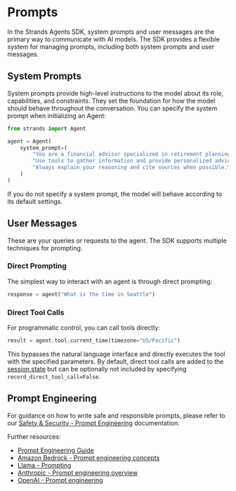# Prompts

In the Strands Agents SDK, system prompts and user messages are the primary way to communicate with AI models. The SDK provides a flexible system for managing prompts, including both system prompts and user messages.

## System Prompts

System prompts provide high-level instructions to the model about its role, capabilities, and constraints. They set the foundation for how the model should behave throughout the conversation. You can specify the system prompt when initializing an Agent:

```python
from strands import Agent

agent = Agent(
    system_prompt=(
        "You are a financial advisor specialized in retirement planning. "
        "Use tools to gather information and provide personalized advice. "
        "Always explain your reasoning and cite sources when possible."
    )
)
```

If you do not specify a system prompt, the model will behave according to its default settings.

## User Messages

These are your queries or requests to the agent. The SDK supports multiple techniques for prompting.

### Direct Prompting

The simplest way to interact with an agent is through direct prompting:

```python
response = agent("What is the time in Seattle")
```

### Direct Tool Calls

For programmatic control, you can call tools directly:

```python
result = agent.tool.current_time(timezone="US/Pacific")
```

This bypasses the natural language interface and directly executes the tool with the specified parameters. By default, direct tool calls are added to the [session state](state-sessions.md) but can be optionally not included by specifying `record_direct_tool_call=False`.

## Prompt Engineering

For guidance on how to write safe and responsible prompts, please refer to our [Safety & Security - Prompt Engineering](../../safety-security/prompt-engineering.md) documentation.

Further resources:

* [Prompt Engineering Guide](https://www.promptingguide.ai)
* [Amazon Bedrock - Prompt engineering concepts](https://docs.aws.amazon.com/bedrock/latest/userguide/prompt-engineering-guidelines.html)
* [Llama - Prompting](https://www.llama.com/docs/how-to-guides/prompting/)
* [Anthropic - Prompt engineering overview](https://docs.anthropic.com/en/docs/build-with-claude/prompt-engineering/overview)
* [OpenAI - Prompt engineering](https://platform.openai.com/docs/guides/prompt-engineering/six-strategies-for-getting-better-results)